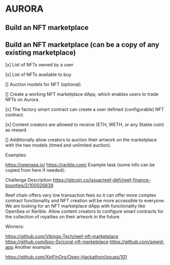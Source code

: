 # AURORA
## Build an NFT marketplace
## Build an NFT marketplace (can be a copy of any existing marketplace)

 [x] List of NFTs owned by a user 

 [x] List of NFTs available to buy

 [] Auction models for NFT (optional)

 [] Create a working NFT marketplace dApp, which enables users to trade NFTs on Aurora. 
 
 [x] The factory smart contract can create a user defined (configurable) NFT contract. 
 
 [x] Content creators are allowed to receive (ETH, WETH, or any Stable coin) as reward. 
 
 [] Additionally allow creators to auction their artwork on the marketplace with the two models (timed and unlimited auction).

Examples:

 

https://opensea.io/ 
https://rarible.com/
Example task (some info can be copied from here if needed): 

Challenge Description https://gitcoin.co/issue/reef-defi/reef-finance-bounties/2/100026839

Reef chain offers very low transaction fees so it can offer more complex contract functionality and NFT creation will be more accessible to everyone. We are looking for an NFT marketplace dApp with functionality like OpenSea or Rarible. Allow content creators to configure smart contracts for the collection of royalties on their artwork in the future.

Winners:

https://github.com/Vikings-Tech/reef-nft-marketplace
https://github.com/boo-0x/coral-nft-marketplace
https://github.com/sqwid-app
Another example:

https://github.com/XinFinOrg/Open-Hackathon/issues/101
